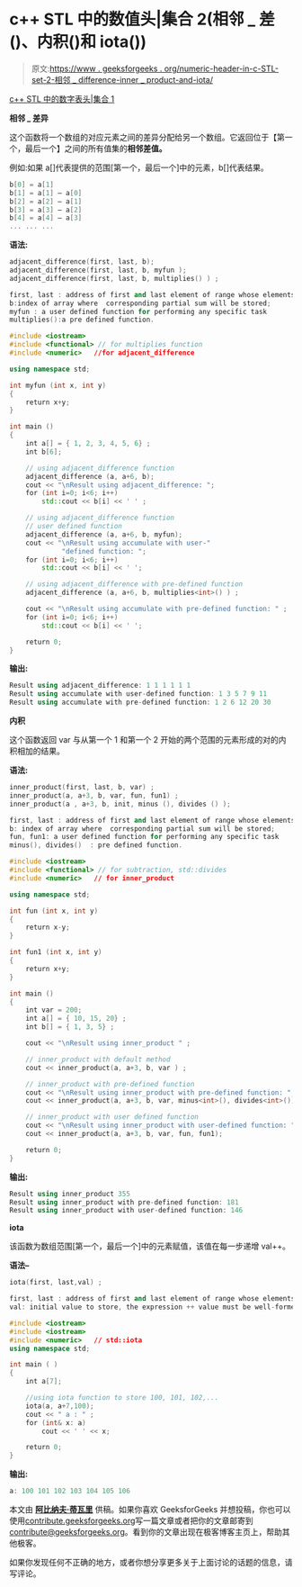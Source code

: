 # c++ STL 中的数值头|集合 2(相邻 _ 差()、内积()和 iota())

> 原文:[https://www . geeksforgeeks . org/numeric-header-in-c-STL-set-2-相邻 _ difference-inner _ product-and-iota/](https://www.geeksforgeeks.org/numeric-header-in-c-stl-set-2-adjacent_difference-inner_product-and-iota/)

 [c++ STL 中的数字表头|集合 1](https://www.geeksforgeeks.org/numeric-header-in-c-stl-set-1-accumulate-and-partial_sum/)

**相邻 _ 差异**

这个函数将一个数组的对应元素之间的差异分配给另一个数组。它返回位于【第一个，最后一个】之间的所有值集的**相邻差值。**

例如:如果 a[]代表提供的范围[第一个，最后一个]中的元素，b[]代表结果。

```cpp
b[0] = a[1] 
b[1] = a[1] – a[0] 
b[2] = a[2] – a[1] 
b[3] = a[3] – a[2] 
b[4] = a[4] – a[3] 
... ... ...

```

**语法:**

```cpp
adjacent_difference(first, last, b);
adjacent_difference(first, last, b, myfun );
adjacent_difference(first, last, b, multiplies() ) ;

first, last : address of first and last element of range whose elements are to be added
b:index of array where  corresponding partial sum will be stored;
myfun : a user defined function for performing any specific task
multiplies():a pre defined function.

```

```cpp
#include <iostream> 
#include <functional> // for multiplies function
#include <numeric>   //for adjacent_difference

using namespace std;

int myfun (int x, int y) 
{
    return x+y;
}

int main () 
{
    int a[] = { 1, 2, 3, 4, 5, 6} ;
    int b[6];

    // using adjacent_difference function
    adjacent_difference (a, a+6, b);
    cout << "\nResult using adjacent_difference: ";
    for (int i=0; i<6; i++) 
        std::cout << b[i] << ' ' ;   

    // using adjacent_difference function
    // user defined function    
    adjacent_difference (a, a+6, b, myfun);
    cout << "\nResult using accumulate with user-"
             "defined function: ";
    for (int i=0; i<6; i++) 
        std::cout << b[i] << ' ';

    // using adjacent_difference with pre-defined function
    adjacent_difference (a, a+6, b, multiplies<int>() ) ;

    cout << "\nResult using accumulate with pre-defined function: " ;
    for (int i=0; i<6; i++) 
        std::cout << b[i] << ' ';

    return 0;
}
```

**输出:**

```cpp
Result using adjacent_difference: 1 1 1 1 1 1 
Result using accumulate with user-defined function: 1 3 5 7 9 11 
Result using accumulate with pre-defined function: 1 2 6 12 20 30 

```

**内积**

这个函数返回 var 与从第一个 1 和第一个 2 开始的两个范围的元素形成的对的内积相加的结果。

**语法:**

```cpp
inner_product(first, last, b, var) ;
inner_product(a, a+3, b, var, fun, fun1) ;
inner_product(a , a+3, b, init, minus (), divides () );

first, last : address of first and last element of range whose elements are to be added
b: index of array where  corresponding partial sum will be stored;
fun, fun1: a user defined function for performing any specific task
minus(), divides()  : pre defined function.

```

```cpp
#include <iostream>  
#include <functional> // for subtraction, std::divides
#include <numeric>   // for inner_product

using namespace std;

int fun (int x, int y) 
{
    return x-y;
}

int fun1 (int x, int y) 
{
    return x+y;
}

int main () 
{
    int var = 200;
    int a[] = { 10, 15, 20} ;
    int b[] = { 1, 3, 5} ;

    cout << "\nResult using inner_product " ;    

    // inner_product with default method
    cout << inner_product(a, a+3, b, var ) ;

    // inner_product with pre-defined function
    cout << "\nResult using inner_product with pre-defined function: ";
    cout << inner_product(a, a+3, b, var, minus<int>(), divides<int>());

    // inner_product with user defined function
    cout << "\nResult using inner_product with user-defined function: ";
    cout << inner_product(a, a+3, b, var, fun, fun1);

    return 0;
}
```

**输出:**

```cpp
Result using inner_product 355
Result using inner_product with pre-defined function: 181
Result using inner_product with user-defined function: 146

```

**iota**

该函数为数组范围[第一个，最后一个]中的元素赋值，该值在每一步递增 val++。

**语法–**

```cpp
iota(first, last,val) ;

first, last : address of first and last element of range whose elements are to be added
val: initial value to store, the expression ++ value must be well-formed

```

```cpp
#include <iostream> 
#include <iostream> 
#include <numeric>   // std::iota
using namespace std;

int main ( )
{
    int a[7];

    //using iota function to store 100, 101, 102,...    
    iota(a, a+7,100);
    cout << " a : " ;
    for (int& x: a) 
        cout << ' ' << x;

    return 0;
}
```

**输出:**

```cpp
a: 100 101 102 103 104 105 106 

```

本文由 **[阿比纳夫·蒂瓦里](https://auth.geeksforgeeks.org/profile.php?user=Abhinav%20Tiwari&list=todoDone)** 供稿。如果你喜欢 GeeksforGeeks 并想投稿，你也可以使用[contribute.geeksforgeeks.org](http://www.contribute.geeksforgeeks.org)写一篇文章或者把你的文章邮寄到 contribute@geeksforgeeks.org。看到你的文章出现在极客博客主页上，帮助其他极客。

如果你发现任何不正确的地方，或者你想分享更多关于上面讨论的话题的信息，请写评论。